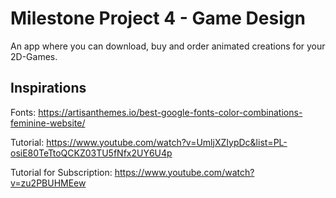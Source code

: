 # Milestone Project 4 - Game Design

An app where you can download, buy and order animated creations for your 2D-Games.


## Inspirations

Fonts: https://artisanthemes.io/best-google-fonts-color-combinations-feminine-website/

Tutorial: https://www.youtube.com/watch?v=UmljXZIypDc&list=PL-osiE80TeTtoQCKZ03TU5fNfx2UY6U4p

Tutorial for Subscription: https://www.youtube.com/watch?v=zu2PBUHMEew